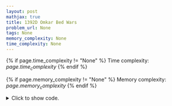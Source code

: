 ```yaml
---
layout: post
mathjax: true
title: 1392D Omkar Bed Wars
problem_url: None
tags: None
memory_complexity: None
time_complexity: None
---
```




{% if page.time_complexity != "None" %}
Time complexity: ${{ page.time_complexity }}$
{% endif %}

{% if page.memory_complexity != "None" %}
Memory complexity: ${{ page.memory_complexity }}$
{% endif %}

<details>
<summary>
<p style="display:inline">Click to show code.</p>
</summary>
```cpp
{% raw %}
using namespace std;
int solve(int n, string s)
{
    int start = 0;
    if (s[start] == s[(start - 1 + n) % n])
    {
        do
        {
            start = (start - 1 + n) % n;
        } while (start != 0 and s[start] == s[(start - 1 + n) % n]);
        if (start == 0)
            return (n + 3 - 1) / 3;
    }
    int cnt = 0, ans = 0;
    char c = s[start];
    for (int i = 0; i <= n; ++i)
    {
        if (s[(start + i) % n] == c)
        {
            cnt++;
        }
        else
        {
            ans += cnt / 3;
            cnt = 1;
            c = s[(start + i) % n];
        }
    }
    return ans;
}
int main(void)
{
    int t, n;
    string s;
    cin >> t;
    while (t--)
    {
        cin >> n;
        cin >> s;
        cout << solve(n, s) << endl;
    }
    return 0;
}

{% endraw %}
```
</details>

